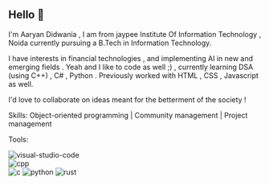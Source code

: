## Hello 👋
I'm Aaryan Didwania , I am from jaypee Institute Of Information Technology , Noida currently pursuing a B.Tech in Information Technology. 

I have interests in financial technologies , and implementing AI in new and emerging fields . Yeah and I like to code as well ;) , currently learning DSA (using C++) , C# , Python . Previously worked with HTML , CSS , Javascript as well.  

I'd love to collaborate on ideas meant for the betterment of the society ! 

Skills:
Object-oriented programming | Community management | Project management 

Tools:


![visual-studio-code](https://github.com/user-attachments/assets/07704689-8a61-4e10-8ac0-54ad1e06ae58)  
![cpp](https://github.com/user-attachments/assets/d2a87462-fd3a-4d12-bc2d-75f8bfb25d1d)  
![c](https://github.com/user-attachments/assets/53596e3e-e3b2-4c60-9764-cdb615fc28e2)
![python](https://github.com/user-attachments/assets/bc1c51df-1617-4b10-8202-d59a5b94c95e)
![rust](https://github.com/user-attachments/assets/4c1c67be-bcfd-4296-9b2b-f215af9e86a0)



<!--
**ArYn27/ArYn27** is a ✨ _special_ ✨ repository because its `README.md` (this file) appears on your GitHub profile.

Here are some ideas to get you started:

- 🔭 I’m currently working on ...
- 🌱 I’m currently learning ...
- 👯 I’m looking to collaborate on ...
- 🤔 I’m looking for help with ...
- 💬 Ask me about ...
- 📫 How to reach me: ...
- 😄 Pronouns: ...
- ⚡ Fun fact: ...
-->
